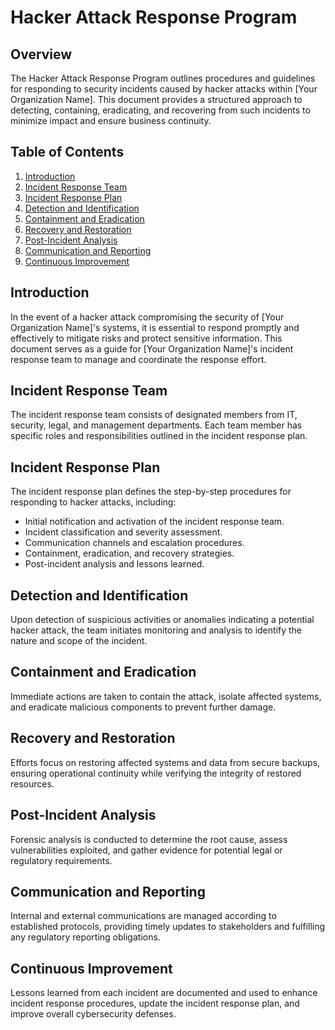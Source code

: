 # Hacker Attack Response Program

## Overview

The Hacker Attack Response Program outlines procedures and guidelines for responding to security incidents caused by hacker attacks within [Your Organization Name]. This document provides a structured approach to detecting, containing, eradicating, and recovering from such incidents to minimize impact and ensure business continuity.

## Table of Contents

1. [Introduction](#introduction)
2. [Incident Response Team](#incident-response-team)
3. [Incident Response Plan](#incident-response-plan)
4. [Detection and Identification](#detection-and-identification)
5. [Containment and Eradication](#containment-and-eradication)
6. [Recovery and Restoration](#recovery-and-restoration)
7. [Post-Incident Analysis](#post-incident-analysis)
8. [Communication and Reporting](#communication-and-reporting)
9. [Continuous Improvement](#continuous-improvement)

## Introduction

In the event of a hacker attack compromising the security of [Your Organization Name]'s systems, it is essential to respond promptly and effectively to mitigate risks and protect sensitive information. This document serves as a guide for [Your Organization Name]'s incident response team to manage and coordinate the response effort.

## Incident Response Team

The incident response team consists of designated members from IT, security, legal, and management departments. Each team member has specific roles and responsibilities outlined in the incident response plan.

## Incident Response Plan

The incident response plan defines the step-by-step procedures for responding to hacker attacks, including:

- Initial notification and activation of the incident response team.
- Incident classification and severity assessment.
- Communication channels and escalation procedures.
- Containment, eradication, and recovery strategies.
- Post-incident analysis and lessons learned.

## Detection and Identification

Upon detection of suspicious activities or anomalies indicating a potential hacker attack, the team initiates monitoring and analysis to identify the nature and scope of the incident.

## Containment and Eradication

Immediate actions are taken to contain the attack, isolate affected systems, and eradicate malicious components to prevent further damage.

## Recovery and Restoration

Efforts focus on restoring affected systems and data from secure backups, ensuring operational continuity while verifying the integrity of restored resources.

## Post-Incident Analysis

Forensic analysis is conducted to determine the root cause, assess vulnerabilities exploited, and gather evidence for potential legal or regulatory requirements.

## Communication and Reporting

Internal and external communications are managed according to established protocols, providing timely updates to stakeholders and fulfilling any regulatory reporting obligations.

## Continuous Improvement

Lessons learned from each incident are documented and used to enhance incident response procedures, update the incident response plan, and improve overall cybersecurity defenses.
